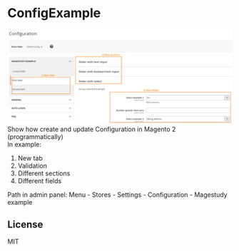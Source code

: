 # ConfigExample
![Sample](https://github.com/nans/devdocs/blob/master/Magestudy/ConfigExample.png "ConfigExample screenshot")
Show how create and update Configuration in Magento 2 (programmatically)  
In example:
1. New tab
2. Validation
3. Different sections
4. Different fields

Path in admin panel: Menu - Stores - Settings - Configuration - Magestudy example

License
----
MIT

